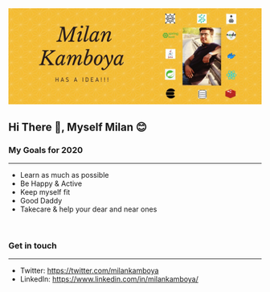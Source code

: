 <img src="images/mk.jpg" alt="Milan Kamboya - Sr. software engineer">

## Hi There 👋, Myself Milan 😊


### My Goals for 2020
-------------------
- Learn as much as possible
- Be Happy & Active
- Keep myself fit
- Good Daddy
- Takecare & help your dear and near ones
<br/>

### Get in touch
-------------------
- Twitter: https://twitter.com/milankamboya
- LinkedIn: https://www.linkedin.com/in/milankamboya/
